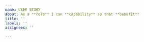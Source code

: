 ```yaml
---
name: USER STORY
about: As a **role** I can **capability** so that **benefit**
title: ''
labels: ''
assignees: ''

---
```



